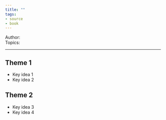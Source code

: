 ```yaml
---
title: ""
tags:
- source
- book
---
```

Author:  
Topics:  

---

## Theme 1

- Key idea 1 
- Key idea 2

## Theme 2

- Key idea 3
- Key idea 4
